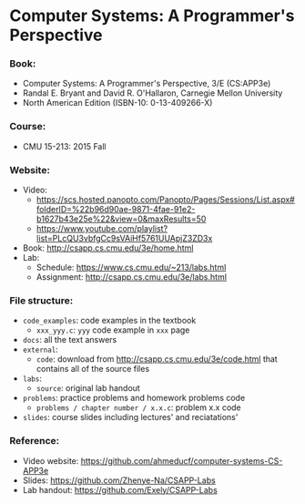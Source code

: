 # Computer Systems: A Programmer's Perspective

### Book:
- Computer Systems: A Programmer's Perspective, 3/E (CS:APP3e)
- Randal E. Bryant and David R. O'Hallaron, Carnegie Mellon University
- North American Edition (ISBN-10: 0-13-409266-X)

### Course:
- CMU 15-213: 2015 Fall

### Website:
- Video:
    - https://scs.hosted.panopto.com/Panopto/Pages/Sessions/List.aspx#folderID=%22b96d90ae-9871-4fae-91e2-b1627b43e25e%22&view=0&maxResults=50
    - https://www.youtube.com/playlist?list=PLcQU3vbfgCc9sVAiHf5761UUApjZ3ZD3x
- Book: http://csapp.cs.cmu.edu/3e/home.html
- Lab:
    - Schedule: https://www.cs.cmu.edu/~213/labs.html
    - Assignment: http://csapp.cs.cmu.edu/3e/labs.html

### File structure:
- `code_examples`: code examples in the textbook
    - `xxx_yyy.c`: `yyy` code example in `xxx` page
- `docs`: all the text answers
- `external`:
    - `code`: download from http://csapp.cs.cmu.edu/3e/code.html that contains all of the source files
- `labs`:
    - `source`: original lab handout
- `problems`: practice problems and homework problems code
    - `problems / chapter number / x.x.c`: problem x.x code
- `slides`: course slides including lectures' and reciatations'

### Reference:
- Video website: https://github.com/ahmeducf/computer-systems-CS-APP3e
- Slides: https://github.com/Zhenye-Na/CSAPP-Labs
- Lab handout: https://github.com/Exely/CSAPP-Labs
